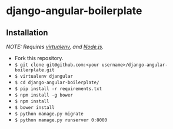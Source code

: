 # django-angular-boilerplate

## Installation

*NOTE: Requires [virtualenv](http://virtualenv.readthedocs.org/en/latest/), and
[Node.js](http://nodejs.org/).*

* Fork this repository.
* `$ git clone git@github.com:<your username>/django-angular-boilerplate.git`
* `$ virtualenv djangular`
* `$ cd django-angular-boilerplate/`
* `$ pip install -r requirements.txt`
* `$ npm install -g bower`
* `$ npm install`
* `$ bower install`
* `$ python manage.py migrate`
* `$ python manage.py runserver 0:8000`

